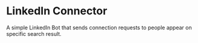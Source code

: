 # LinkedIn Connector
A simple LinkedIn Bot that sends connection requests to people appear on specific search result.
